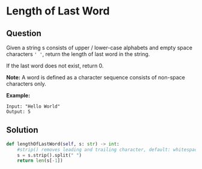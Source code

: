 # Length of Last Word
## Question 
Given a string s consists of upper / lower-case alphabets and empty space characters `' '`, return the length of last word in the string.

If the last word does not exist, return 0.

**Note:** A word is defined as a character sequence consists of non-space characters only.

**Example:**
```text
Input: "Hello World"
Output: 5
```

## Solution
```python
def lengthOfLastWord(self, s: str) -> int:
    #strip() removes leading and trailing character, default: whitespace
    s = s.strip().split(" ")
    return len(s[-1])
```


